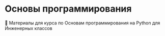 # Основы программирования

📖 Материалы для курса по Основам программирования на Python для Инженерных классов
